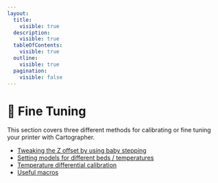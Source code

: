 ```yaml
---
layout:
  title:
    visible: true
  description:
    visible: true
  tableOfContents:
    visible: true
  outline:
    visible: true
  pagination:
    visible: false
---
```


# 📐 Fine Tuning

This section covers three different methods for calibrating or fine tuning your printer with Cartographer.&#x20;

* [Tweaking the Z offset by using baby stepping](tweaking-the-z-offset.md)
* [Setting models for different beds / temperatures](cartographer-models.md)
* [Temperature differential calibration ](temperature-differential-calibration-beta.md)
* [Useful macros](useful-macros.md)
